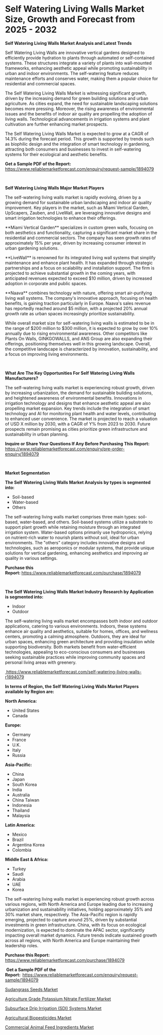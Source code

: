 <p><h1>Self Watering Living Walls Market Size, Growth and Forecast from 2025 - 2032</h1></p><p><strong>Self Watering Living Walls Market Analysis and Latest Trends</strong></p>
<p><p>Self Watering Living Walls are innovative vertical gardens designed to efficiently provide hydration to plants through automated or self-contained systems. These structures integrate a variety of plants into wall-mounted frameworks, enhancing aesthetic appeal while promoting sustainability in urban and indoor environments. The self-watering feature reduces maintenance efforts and conserves water, making them a popular choice for residential and commercial spaces.</p><p>The Self Watering Living Walls Market is witnessing significant growth, driven by the increasing demand for green building solutions and urban agriculture. As cities expand, the need for sustainable landscaping solutions becomes more pressing. Moreover, the rising awareness of environmental issues and the benefits of indoor air quality are propelling the adoption of living walls. Technological advancements in irrigation systems and plant cultivation are further enhancing market prospects.</p><p>The Self Watering Living Walls Market is expected to grow at a CAGR of 14.3% during the forecast period. This growth is supported by trends such as biophilic design and the integration of smart technology in gardening, attracting both consumers and businesses to invest in self-watering systems for their ecological and aesthetic benefits.</p></p>
<p><strong>Get a Sample PDF of the Report:&nbsp;</strong> <a href="https://www.reliablemarketforecast.com/enquiry/request-sample/1894079?utm_campaign=1110&utm_medium=2&utm_source=Github&utm_content=ia&utm_term=30032025&utm_id=self-watering-living-walls">https://www.reliablemarketforecast.com/enquiry/request-sample/1894079</a></p>
<p>&nbsp;</p>
<p><strong>Self Watering Living Walls Major Market Players</strong></p>
<p><p>The self-watering living walls market is rapidly evolving, driven by a growing demand for sustainable urban landscaping and indoor air quality improvement. Key players in the market, such as Miami Vertical Garden, UpScapers, Zauben, and LiveWall, are leveraging innovative designs and smart irrigation technologies to enhance their offerings.</p><p>**Miami Vertical Garden** specializes in custom green walls, focusing on both aesthetics and functionality, capturing a significant market share in the residential and commercial sectors. The company has seen growth rates of approximately 15% per year, driven by increasing consumer interest in urban gardening solutions.</p><p>**LiveWall** is renowned for its integrated living wall systems that simplify maintenance and enhance plant health. It has expanded through strategic partnerships and a focus on scalability and installation support. The firm is projected to achieve substantial growth in the coming years, with anticipated revenues expected to exceed $10 million, driven by increased adoption in corporate and public spaces.</p><p>**Naava** combines technology with nature, offering smart air-purifying living wall systems. The company's innovative approach, focusing on health benefits, is gaining traction particularly in Europe. Naava's sales revenue has reportedly reached around $5 million, with a projected 20% annual growth rate as urban spaces increasingly prioritize sustainability.</p><p>While overall market size for self-watering living walls is estimated to be in the range of $200 million to $300 million, it is expected to grow by over 10% annually due to rising environmental awareness. Other competitors like Plants On Walls, GINKGOWALLS, and ANS Group are also expanding their offerings, positioning themselves well in this growing landscape. Overall, the competitive landscape is characterized by innovation, sustainability, and a focus on improving living environments.</p></p>
<p>&nbsp;</p>
<p><strong>What Are The Key Opportunities For Self Watering Living Walls Manufacturers?</strong></p>
<p><p>The self-watering living walls market is experiencing robust growth, driven by increasing urbanization, the demand for sustainable building solutions, and heightened awareness of environmental benefits. Innovations in irrigation technology and designs that enhance aesthetic appeal are also propelling market expansion. Key trends include the integration of smart technology and AI for monitoring plant health and water levels, contributing to enhanced user convenience. The market is projected to reach a valuation of USD X million by 2030, with a CAGR of Y% from 2023 to 2030. Future prospects remain promising as cities prioritize green infrastructure and sustainability in urban planning.</p></p>
<p><strong>Inquire or Share Your Questions If Any Before Purchasing This Report:</strong> <a href="https://www.reliablemarketforecast.com/enquiry/pre-order-enquiry/1894079?utm_campaign=1110&utm_medium=2&utm_source=Github&utm_content=ia&utm_term=30032025&utm_id=self-watering-living-walls">https://www.reliablemarketforecast.com/enquiry/pre-order-enquiry/1894079</a></p>
<p>&nbsp;</p>
<p><strong>Market Segmentation</strong></p>
<p><strong>The Self Watering Living Walls Market Analysis by types is segmented into:</strong></p>
<p><ul><li>Soil-based</li><li>Water-based</li><li>Others</li></ul></p>
<p><p>The self-watering living walls market comprises three main types: soil-based, water-based, and others. Soil-based systems utilize a substrate to support plant growth while retaining moisture through an integrated irrigation system. Water-based options primarily use hydroponics, relying on nutrient-rich water to nourish plants without soil, ideal for urban environments. The "others" category includes innovative designs and technologies, such as aeroponics or modular systems, that provide unique solutions for vertical gardening, enhancing aesthetics and improving air quality in various settings.</p></p>
<p><strong>Purchase this Report:&nbsp;</strong><a href="https://www.reliablemarketforecast.com/purchase/1894079?utm_campaign=1110&utm_medium=2&utm_source=Github&utm_content=ia&utm_term=30032025&utm_id=self-watering-living-walls">https://www.reliablemarketforecast.com/purchase/1894079</a></p>
<p>&nbsp;</p>
<p><strong>The Self Watering Living Walls Market Industry Research by Application is segmented into:</strong></p>
<p><ul><li>Indoor</li><li>Outdoor</li></ul></p>
<p><p>The self-watering living walls market encompasses both indoor and outdoor applications, catering to various environments. Indoors, these systems enhance air quality and aesthetics, suitable for homes, offices, and wellness centers, promoting a calming atmosphere. Outdoors, they are ideal for urban spaces, enhancing green architecture and providing insulation while supporting biodiversity. Both markets benefit from water-efficient technologies, appealing to eco-conscious consumers and businesses seeking sustainable practices while improving community spaces and personal living areas with greenery.</p></p>
<p><a href="https://www.reliablemarketforecast.com/self-watering-living-walls-r1894079?utm_campaign=1110&utm_medium=2&utm_source=Github&utm_content=ia&utm_term=30032025&utm_id=self-watering-living-walls">&nbsp;https://www.reliablemarketforecast.com/self-watering-living-walls-r1894079</a></p>
<p><strong>In terms of Region, the Self Watering Living Walls Market Players available by Region are:</strong></p>
<p>
    <p> <strong> North America: </strong>
        <ul>
            <li>United States</li>
            <li>Canada</li>
        </ul>
        </p> 
    <p> <strong> Europe: </strong>
        <ul>
            <li>Germany</li>
            <li>France</li>
            <li>U.K.</li>
            <li>Italy</li>
            <li>Russia</li>
        </ul>
        </p> 
    <p> <strong> Asia-Pacific: </strong>
        <ul>
            <li>China</li>
            <li>Japan</li>
            <li>South Korea</li>
            <li>India</li>
            <li>Australia</li>
            <li>China Taiwan</li>
            <li>Indonesia</li>
            <li>Thailand</li>
            <li>Malaysia</li>
        </ul>
        </p> 
    <p> <strong> Latin America: </strong>
        <ul>
            <li>Mexico</li>
            <li>Brazil</li>
            <li>Argentina Korea</li>
            <li>Colombia</li>
        </ul>
        </p> 
    <p> <strong> Middle East & Africa: </strong>
        <ul>
            <li>Turkey</li>
            <li>Saudi</li>
            <li>Arabia</li>
            <li>UAE</li>
            <li>Korea</li>
        </ul>
    </p>
    </p>
<p><p>The self-watering living walls market is experiencing robust growth across various regions, with North America and Europe leading due to increasing urbanization and sustainability initiatives, holding approximately 35% and 30% market share, respectively. The Asia-Pacific region is rapidly emerging, projected to capture around 25%, driven by substantial investments in green infrastructure. China, with its focus on ecological modernization, is expected to dominate the APAC sector, significantly impacting overall market dynamics. Future trends indicate sustained growth across all regions, with North America and Europe maintaining their leadership roles.</p></p>
<p><strong>Purchase this Report: </strong><a href="https://www.reliablemarketforecast.com/purchase/1894079?utm_campaign=1110&utm_medium=2&utm_source=Github&utm_content=ia&utm_term=30032025&utm_id=self-watering-living-walls">https://www.reliablemarketforecast.com/purchase/1894079</a></p>
<p>&nbsp;<strong>Get a Sample PDF of the Report:&nbsp;&nbsp;</strong><a href="https://www.reliablemarketforecast.com/enquiry/request-sample/1894079?utm_campaign=1110&utm_medium=2&utm_source=Github&utm_content=ia&utm_term=30032025&utm_id=self-watering-living-walls">https://www.reliablemarketforecast.com/enquiry/request-sample/1894079</a></p>
<p><strong></strong></p>
<p><p><a href="https://github.com/romeoacuffap/Market-Research-Report-List-1/blob/main/sudangrass-seeds-market.md?utm_campaign=1110&utm_medium=2&utm_source=Github&utm_content=ia&utm_term=30032025&utm_id=self-watering-living-walls">Sudangrass Seeds Market</a></p><p><a href="https://github.com/prumrupear/Market-Research-Report-List-1/blob/main/agriculture-grade-potassium-nitrate-fertilizer-market.md?utm_campaign=1110&utm_medium=2&utm_source=Github&utm_content=ia&utm_term=30032025&utm_id=self-watering-living-walls">Agriculture Grade Potassium Nitrate Fertilizer Market</a></p><p><a href="https://github.com/goreabeeran/Market-Research-Report-List-1/blob/main/subsurface-drip-irrigation-sdi-systems-market.md?utm_campaign=1110&utm_medium=2&utm_source=Github&utm_content=ia&utm_term=30032025&utm_id=self-watering-living-walls">Subsurface Drip Irrigation (SDI) Systems Market</a></p><p><a href="https://github.com/kelttnandan9/Market-Research-Report-List-1/blob/main/agricultural-biopesticides-market.md?utm_campaign=1110&utm_medium=2&utm_source=Github&utm_content=ia&utm_term=30032025&utm_id=self-watering-living-walls">Agricultural Biopesticides Market</a></p><p><a href="https://github.com/borsiflorsfa/Market-Research-Report-List-1/blob/main/commercial-animal-feed-ingredients-market.md?utm_campaign=1110&utm_medium=2&utm_source=Github&utm_content=ia&utm_term=30032025&utm_id=self-watering-living-walls">Commercial Animal Feed Ingredients Market</a></p></p>